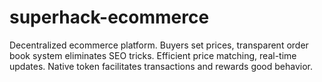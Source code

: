 # superhack-ecommerce
Decentralized ecommerce platform. Buyers set prices, transparent order book system eliminates SEO tricks. Efficient price matching, real-time updates. Native token facilitates transactions and rewards good behavior.
